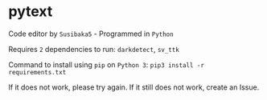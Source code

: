 # pytext
Code editor by `Susibaka5` - Programmed in `Python`

Requires `2` dependencies to run: `darkdetect`, `sv_ttk`

Command to install using `pip` on `Python 3`: `pip3 install -r requirements.txt`

If it does not work, please try again. If it still does not work, create an Issue.